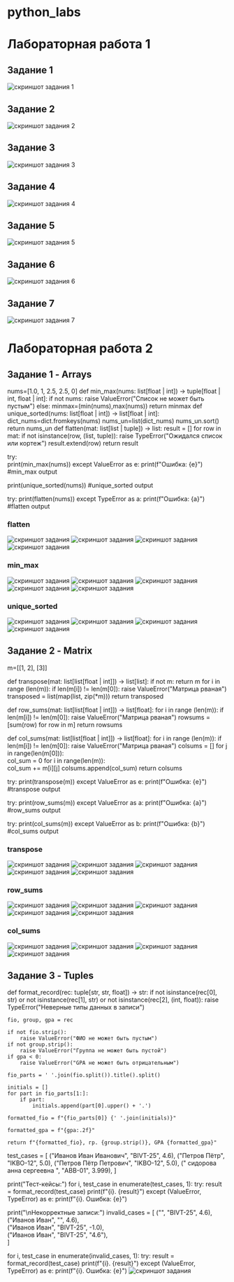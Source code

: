 # python_labs

# Лабораторная работа 1
## Задание 1
![скриншот задания 1](images/lab01/img01.png)
## Задание 2
![скриншот задания 2](images/lab01/img02.png)
## Задание 3
![скриншот задания 3](images/lab01/img03.png)
## Задание 4
![скриншот задания 4](images/lab01/img04.png)
## Задание 5
![скриншот задания 5](images/lab01/img05.png)
## Задание 6
![скриншот задания 6](images/lab01/img06.png)
## Задание 7
![скриншот задания 7](images/lab01/img07.png)
# Лабораторная работа 2
## Задание 1 - Arrays
nums=[1.0, 1, 2.5, 2.5, 0]
def min_max(nums: list[float | int]) -> tuple[float | int, float | int]:
    if not nums:
        raise ValueError("Список не может быть пустым")
    else:
        minmax=(min(nums),max(nums))
        return minmax
def unique_sorted(nums: list[float | int]) -> list[float | int]:
    dict_nums=dict.fromkeys(nums)
    nums_un=list(dict_nums)
    nums_un.sort()
    return nums_un
def flatten(mat: list[list | tuple]) -> list:
    result = []
    for row in mat:
        if not isinstance(row, (list, tuple)):
            raise TypeError("Ожидался список или кортеж")
        result.extend(row)
    return result 

try:      
    print(min_max(nums))
except ValueError as e:
    print(f"Ошибка: {e}") #min_max output

print(unique_sorted(nums)) #unique_sorted output

try:
    print(flatten(nums))
except TypeError as a:
    print(f"Ошибка: {a}") #flatten output
### flatten
![скриншот задания](C:\Users\sanek\gits\python_labs\images\lab02\arrays\flatten\arrays_flatten1.png)
![скриншот задания](images\lab02\arrays\flatten\arrays_flatten2.png)
![скриншот задания](images\lab02\arrays\flatten\arrays_flatten3.png)
![скриншот задания](images\lab02\arrays\flatten\arrays_flatten4.png)
### min_max
![скриншот задания](images\lab02\arrays\min_max\arrays_min_max1.png)
![скриншот задания](images\lab02\arrays\min_max\arrays_min_max2.png)
![скриншот задания](images\lab02\arrays\min_max\arrays_min_max3.png)
![скриншот задания](images\lab02\arrays\min_max\arrays_min_max4.png)
![скриншот задания](images\lab02\arrays\min_max\arrays_min_max5.png)
### unique_sorted
![скриншот задания](images\lab02\arrays\unique_sorted\arrays_unique_sorted1.png)
![скриншот задания](images\lab02\arrays\unique_sorted\arrays_unique_sorted2.png)
![скриншот задания](images\lab02\arrays\unique_sorted\arrays_unique_sorted3.png)
![скриншот задания](images\lab02\arrays\unique_sorted\arrays_unique_sorted4.png)
## Задание 2 - Matrix
m=[[1, 2], [3]]

def transpose(mat: list[list[float | int]]) -> list[list]:
    if not m:
        return m
    for i in range (len(m)):
        if len(m[i]) != len(m[0]):
            raise ValueError("Матрица рваная")
    transposed = list(map(list, zip(*m)))
    return transposed


def row_sums(mat: list[list[float | int]]) -> list[float]:
    for i in range (len(m)):
        if len(m[i]) != len(m[0]):
            raise ValueError("Матрица рваная")
    rowsums = [sum(row) for row in m]
    return rowsums


def col_sums(mat: list[list[float | int]]) -> list[float]:
    for i in range (len(m)):
        if len(m[i]) != len(m[0]):
            raise ValueError("Матрица рваная")
    colsums = []
    for j in range(len(m[0])):  
        col_sum = 0
        for i in range(len(m)):  
            col_sum += m[i][j]
        colsums.append(col_sum)
    return colsums
            
try:
    print(transpose(m))
except ValueError as e:
    print(f"Ошибка: {e}") #transpose output

try:
    print(row_sums(m))
except ValueError as a:
    print(f"Ошибка: {a}") #row_sums output

try:
    print(col_sums(m))
except ValueError as b:
    print(f"Ошибка: {b}") #col_sums output
### transpose
![скриншот задания](\images\lab02\matrix\transpose\matrix_transpose1.png)
![скриншот задания](images\lab02\matrix\transpose\matrix_transpose2.png)
![скриншот задания](images\lab02\matrix\transpose\matrix_transpose3.png)
![скриншот задания](images\lab02\matrix\transpose\matrix_transpose4.png)
![скриншот задания](images\lab02\matrix\transpose\matrix_transpose5.png)
### row_sums
![скриншот задания](images\lab02\matrix\row_sums\matrix_row_sums1.png)
![скриншот задания](images\lab02\matrix\row_sums\matrix_row_sums2.png)
![скриншот задания](images\lab02\matrix\row_sums\matrix_row_sums3.png)
![скриншот задания](images\lab02\matrix\row_sums\matrix_row_sums4.png)
![скриншот задания](images\lab02\matrix\row_sums\matrix_row_sums5.png)
### col_sums
![скриншот задания](images\lab02\matrix\col_sums\matrix_col_sums1.png)
![скриншот задания](images\lab02\matrix\col_sums\matrix_col_sums2.png)
![скриншот задания](images\lab02\matrix\col_sums\matrix_col_sums3.png)
![скриншот задания](images\lab02\matrix\col_sums\matrix_col_sums4.png)
## Задание 3 - Tuples
def format_record(rec: tuple[str, str, float]) -> str:
    if not isinstance(rec[0], str) or not isinstance(rec[1], str) or not isinstance(rec[2], (int, float)):
        raise TypeError("Неверные типы данных в записи")
    
    fio, group, gpa = rec
    
    if not fio.strip():
        raise ValueError("ФИО не может быть пустым")
    if not group.strip():
        raise ValueError("Группа не может быть пустой")
    if gpa < 0:
        raise ValueError("GPA не может быть отрицательным")
    
    fio_parts = ' '.join(fio.split()).title().split()
    
    initials = []
    for part in fio_parts[1:]:  
        if part:  
            initials.append(part[0].upper() + '.')
    
    formatted_fio = f"{fio_parts[0]} {' '.join(initials)}"
    
    formatted_gpa = f"{gpa:.2f}"
    
    return f"{formatted_fio}, гр. {group.strip()}, GPA {formatted_gpa}"

test_cases = [
    ("Иванов Иван Иванович", "BIVT-25", 4.6),
    ("Петров Пётр", "IKBO-12", 5.0),
    ("Петров Пётр Петрович", "IKBO-12", 5.0),
    ("  сидорова  анна   сергеевна ", "ABB-01", 3.999),
]

print("Тест-кейсы:")
for i, test_case in enumerate(test_cases, 1):
    try:
        result = format_record(test_case)
        print(f"{i}. {result}")
    except (ValueError, TypeError) as e:
        print(f"{i}. Ошибка: {e}")

print("\nНекорректные записи:")
invalid_cases = [
    ("", "BIVT-25", 4.6),  
    ("Иванов Иван", "", 4.6),  
    ("Иванов Иван", "BIVT-25", -1.0),  
    ("Иванов Иван", "BIVT-25", "4.6"),  
]

for i, test_case in enumerate(invalid_cases, 1):
    try:
        result = format_record(test_case)
        print(f"{i}. {result}")
    except (ValueError, TypeError) as e:
        print(f"{i}. Ошибка: {e}")
![скриншот задания](images\lab02\tuples\tuples.png)

